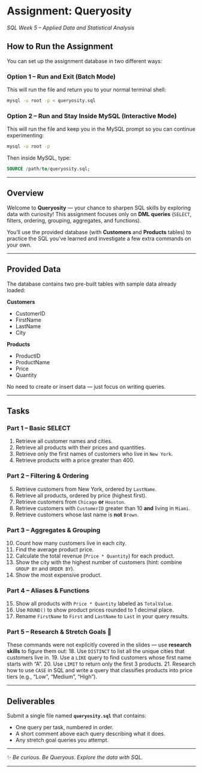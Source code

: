 # Assignment: **Queryosity**

*SQL Week 5 – Applied Data and Statistical Analysis*

## How to Run the Assignment

You can set up the assignment database in two different ways:

### Option 1 – Run and Exit (Batch Mode)

This will run the file and return you to your normal terminal shell:

```bash
mysql -u root -p < queryosity.sql
```

### Option 2 – Run and Stay Inside MySQL (Interactive Mode)

This will run the file and keep you in the MySQL prompt so you can continue experimenting:

```bash
mysql -u root -p
```

Then inside MySQL, type:

```sql
SOURCE /path/to/queryosity.sql;
```

---

## Overview

Welcome to **Queryosity** — your chance to sharpen SQL skills by exploring data with curiosity! This assignment focuses only on **DML queries** (`SELECT`, filters, ordering, grouping, aggregates, and functions).

You’ll use the provided database (with **Customers** and **Products** tables) to practice the SQL you’ve learned and investigate a few extra commands on your own.

---

## Provided Data

The database contains two pre-built tables with sample data already loaded:

**Customers**

* CustomerID
* FirstName
* LastName
* City

**Products**

* ProductID
* ProductName
* Price
* Quantity

No need to create or insert data — just focus on writing queries.

---

## Tasks

### Part 1 – Basic SELECT

1. Retrieve all customer names and cities.
2. Retrieve all products with their prices and quantities.
3. Retrieve only the first names of customers who live in `New York`.
4. Retrieve products with a price greater than 400.

### Part 2 – Filtering & Ordering

5. Retrieve customers from New York, ordered by `LastName`.
6. Retrieve all products, ordered by price (highest first).
7. Retrieve customers from `Chicago` **or** `Houston`.
8. Retrieve customers with `CustomerID` greater than 10 **and** living in `Miami`.
9. Retrieve customers whose last name is **not** `Brown`.

### Part 3 – Aggregates & Grouping

10. Count how many customers live in each city.
11. Find the average product price.
12. Calculate the total revenue (`Price * Quantity`) for each product.
13. Show the city with the highest number of customers (hint: combine `GROUP BY` and `ORDER BY`).
14. Show the most expensive product.

### Part 4 – Aliases & Functions

15. Show all products with `Price * Quantity` labeled as `TotalValue`.
16. Use `ROUND()` to show product prices rounded to 1 decimal place.
17. Rename `FirstName` to `First` and `LastName` to `Last` in your query results.

### Part 5 – Research & Stretch Goals 🚀

These commands were not explicitly covered in the slides — use **research skills** to figure them out:
18. Use `DISTINCT` to list all the unique cities that customers live in.
19. Use a `LIKE` query to find customers whose first name starts with “A”.
20. Use `LIMIT` to return only the first 3 products.
21. Research how to use `CASE` in SQL and write a query that classifies products into price tiers (e.g., “Low”, “Medium”, “High”).

---

## Deliverables

Submit a single file named **`queryosity.sql`** that contains:

* One query per task, numbered in order.
* A short comment above each query describing what it does.
* Any stretch goal queries you attempt.

---

✨ *Be curious. Be Queryous. Explore the data with SQL.*

---
